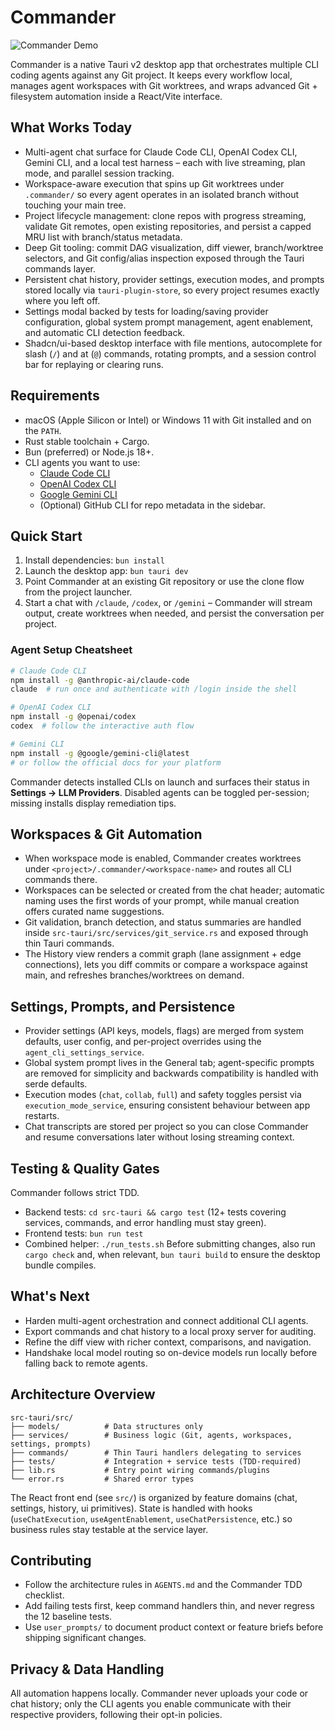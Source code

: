 # Commander

![Commander Demo](./Commander.gif)

Commander is a native Tauri v2 desktop app that orchestrates multiple CLI coding agents against any Git project. It keeps every workflow local, manages agent workspaces with Git worktrees, and wraps advanced Git + filesystem automation inside a React/Vite interface.

## What Works Today
- Multi-agent chat surface for Claude Code CLI, OpenAI Codex CLI, Gemini CLI, and a local test harness – each with live streaming, plan mode, and parallel session tracking.
- Workspace-aware execution that spins up Git worktrees under `.commander/` so every agent operates in an isolated branch without touching your main tree.
- Project lifecycle management: clone repos with progress streaming, validate Git remotes, open existing repositories, and persist a capped MRU list with branch/status metadata.
- Deep Git tooling: commit DAG visualization, diff viewer, branch/worktree selectors, and Git config/alias inspection exposed through the Tauri commands layer.
- Persistent chat history, provider settings, execution modes, and prompts stored locally via `tauri-plugin-store`, so every project resumes exactly where you left off.
- Settings modal backed by tests for loading/saving provider configuration, global system prompt management, agent enablement, and automatic CLI detection feedback.
- Shadcn/ui-based desktop interface with file mentions, autocomplete for slash (`/`) and at (`@`) commands, rotating prompts, and a session control bar for replaying or clearing runs.

## Requirements
- macOS (Apple Silicon or Intel) or Windows 11 with Git installed and on the `PATH`.
- Rust stable toolchain + Cargo.
- Bun (preferred) or Node.js 18+.
- CLI agents you want to use:
  - [Claude Code CLI](https://www.npmjs.com/package/@anthropic-ai/claude-code)
  - [OpenAI Codex CLI](https://github.com/openai/codex)
  - [Google Gemini CLI](https://ai.google.dev/gemini-api/docs/gemini-cli)
  - (Optional) GitHub CLI for repo metadata in the sidebar.

## Quick Start
1. Install dependencies: `bun install`
2. Launch the desktop app: `bun tauri dev`
3. Point Commander at an existing Git repository or use the clone flow from the project launcher.
4. Start a chat with `/claude`, `/codex`, or `/gemini` – Commander will stream output, create worktrees when needed, and persist the conversation per project.

### Agent Setup Cheatsheet
```bash
# Claude Code CLI
npm install -g @anthropic-ai/claude-code
claude  # run once and authenticate with /login inside the shell

# OpenAI Codex CLI
npm install -g @openai/codex
codex  # follow the interactive auth flow

# Gemini CLI
npm install -g @google/gemini-cli@latest
# or follow the official docs for your platform
```
Commander detects installed CLIs on launch and surfaces their status in **Settings → LLM Providers**. Disabled agents can be toggled per-session; missing installs display remediation tips.

## Workspaces & Git Automation
- When workspace mode is enabled, Commander creates worktrees under `<project>/.commander/<workspace-name>` and routes all CLI commands there.
- Workspaces can be selected or created from the chat header; automatic naming uses the first words of your prompt, while manual creation offers curated name suggestions.
- Git validation, branch detection, and status summaries are handled inside `src-tauri/src/services/git_service.rs` and exposed through thin Tauri commands.
- The History view renders a commit graph (lane assignment + edge connections), lets you diff commits or compare a workspace against main, and refreshes branches/worktrees on demand.

## Settings, Prompts, and Persistence
- Provider settings (API keys, models, flags) are merged from system defaults, user config, and per-project overrides using the `agent_cli_settings_service`.
- Global system prompt lives in the General tab; agent-specific prompts are removed for simplicity and backwards compatibility is handled with serde defaults.
- Execution modes (`chat`, `collab`, `full`) and safety toggles persist via `execution_mode_service`, ensuring consistent behaviour between app restarts.
- Chat transcripts are stored per project so you can close Commander and resume conversations later without losing streaming context.

## Testing & Quality Gates
Commander follows strict TDD.
- Backend tests: `cd src-tauri && cargo test` (12+ tests covering services, commands, and error handling must stay green).
- Frontend tests: `bun run test`
- Combined helper: `./run_tests.sh`
Before submitting changes, also run `cargo check` and, when relevant, `bun tauri build` to ensure the desktop bundle compiles.

## What's Next
- Harden multi-agent orchestration and connect additional CLI agents.
- Export commands and chat history to a local proxy server for auditing.
- Refine the diff view with richer context, comparisons, and navigation.
- Handshake local model routing so on-device models run locally before falling back to remote agents.

## Architecture Overview
```
src-tauri/src/
├── models/          # Data structures only
├── services/        # Business logic (Git, agents, workspaces, settings, prompts)
├── commands/        # Thin Tauri handlers delegating to services
├── tests/           # Integration + service tests (TDD-required)
├── lib.rs           # Entry point wiring commands/plugins
└── error.rs         # Shared error types
```

The React front end (see `src/`) is organized by feature domains (chat, settings, history, ui primitives). State is handled with hooks (`useChatExecution`, `useAgentEnablement`, `useChatPersistence`, etc.) so business rules stay testable at the service layer.

## Contributing
- Follow the architecture rules in `AGENTS.md` and the Commander TDD checklist.
- Add failing tests first, keep command handlers thin, and never regress the 12 baseline tests.
- Use `user_prompts/` to document product context or feature briefs before shipping significant changes.

## Privacy & Data Handling
All automation happens locally. Commander never uploads your code or chat history; only the CLI agents you enable communicate with their respective providers, following their opt-in policies.
